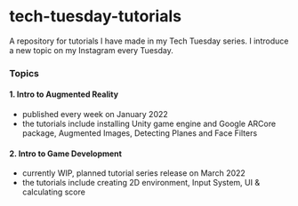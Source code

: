 # tech-tuesday-tutorials
A repository for tutorials I have made in my Tech Tuesday series. I introduce a new topic on my Instagram every Tuesday.

### Topics
#### 1. Intro to Augmented Reality
- published every week on January 2022
- the tutorials include installing Unity game engine and Google ARCore package, Augmented Images, Detecting Planes and Face Filters

#### 2. Intro to Game Development
- currently WIP, planned tutorial series release on March 2022
- the tutorials include creating 2D environment, Input System, UI & calculating score

